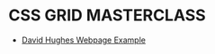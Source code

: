 # CSS GRID MASTERCLASS

- [David Hughes Webpage Example](https://loosecookie.github.io/cssgrid.test/html) <br>